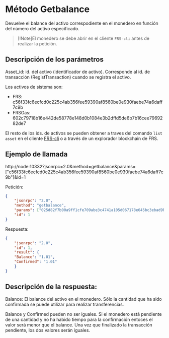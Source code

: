 # Método Getbalance

Devuelve el balance del activo correspodiente en el monedero en función del número del activo especificado.

>[!Note]El monedero se debe abrir en el cliente `FRS-cli` antes de realizar la petición.

## Descripción de los parámetros

Asset_id: id. del activo (identificador de activo). Corresponde al id. de transacción (RegistTransaction) cuando se registra
el activo.

Los activos de sistema son:
- FRS: c56f33fc6ecfcd0c225c4ab356fee59390af8560be0e930faebe74a6daff7c9b <br>
- FRSGas: 602c79718b16e442de58778e148d0b1084e3b2dffd5de6b7b16cee7969282de7

El resto de los ids. de activos se pueden obtener a traves del comando `list asset` en el cliente [FRS-cli](../cli.md) o a través de un explorador blockchain de FRS.

## Ejemplo de llamada


http://node:10332?jsonrpc=2.0&method=getbalance&params=["c56f33fc6ecfcd0c225c4ab356fee59390af8560be0e930faebe74a6daff7c9b"]&id=1


Petición:

```json
{
	"jsonrpc": "2.0",
	"method": "getbalance",
	"params": ["025d82f7b00a9ff1cfe709abe3c4741a105d067178e645bc3ebad9bc79af47d4"],
	"id": 1
}
```

Respuesta:

```json
{
	"jsonrpc": "2.0",
	"id": 1,
	"result": {
	"Balance": "1.01",
	"Confirmed": "1.01"
	}
}
```

## Descripción de la respuesta:

Balance: El balance del activo en el monedero. Sólo la cantidad que ha sido confirmada se puede utilizar para realizar transferencias.

Balance y Confirmed pueden no ser iguales. Si el monedero está pendiente de una cantidad y no ha habido tiempo para la confirmación entoces el valor será menor que el balance. Una vez que finalizado la transacción pendiente, los dos valores serán iguales.

